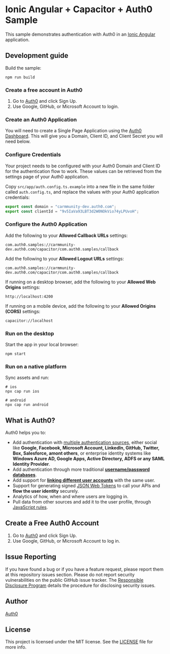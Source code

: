 # Ionic Angular + Capacitor + Auth0 Sample

This sample demonstrates authentication with Auth0 in an [Ionic Angular](https://ionicframework.com/docs/angular/overview) application.

## Development guide

Build the sample:

```
npm run build
```

### Create a free account in Auth0

1. Go to [Auth0](https://auth0.com) and click Sign Up.
2. Use Google, GitHub, or Microsoft Account to login.

### Create an Auth0 Application

You will need to create a Single Page Application using the [Auth0 Dashboard](https://manage.auth0.com). This will give you a Domain, Client ID, and Client Secret you will need below.

### Configure Credentials

Your project needs to be configured with your Auth0 Domain and Client ID for the authentication flow to work. These values can be retrieved from the settings page of your Auth0 application.

Copy `src/app/auth.config.ts.example` into a new file in the same folder called `auth.config.ts`, and replace the values with your Auth0 application credentials:

```js
export const domain = "carmmunity-dev.auth0.com";
export const clientId = "9v5IaVa93LBT3d2W0NOkVio74yLPUvoH";
```

### Configure the Auth0 Application

Add the following to your **Allowed Callback URLs** settings:

```text
com.auth0.samples://carmmunity-dev.auth0.com/capacitor/com.auth0.samples/callback
```

Add the following to your **Allowed Logout URLs** settings:

```text
com.auth0.samples://carmmunity-dev.auth0.com/capacitor/com.auth0.samples/callback
```

If running on a desktop browser, add the following to your **Allowed Web Origins** settings:

```
http://localhost:4200
```

If running on a mobile device, add the following to your **Allowed Origins (CORS)** settings:

```
capacitor://localhost
```

### Run on the desktop

Start the app in your local browser:

```
npm start
```

### Run on a native platform

Sync assets and run:

```
# ios
npx cap run ios

# android
npx cap run android
```

## What is Auth0?

Auth0 helps you to:

- Add authentication with [multiple authentication sources](https://docs.auth0.com/identityproviders), either social like **Google, Facebook, Microsoft Account, LinkedIn, GitHub, Twitter, Box, Salesforce, amont others**, or enterprise identity systems like **Windows Azure AD, Google Apps, Active Directory, ADFS or any SAML Identity Provider**.
- Add authentication through more traditional **[username/password databases](https://docs.auth0.com/mysql-connection-tutorial)**.
- Add support for **[linking different user accounts](https://docs.auth0.com/link-accounts)** with the same user.
- Support for generating signed [JSON Web Tokens](https://docs.auth0.com/jwt) to call your APIs and **flow the user identity** securely.
- Analytics of how, when and where users are logging in.
- Pull data from other sources and add it to the user profile, through [JavaScript rules](https://docs.auth0.com/rules).

## Create a Free Auth0 Account

1. Go to [Auth0](https://auth0.com) and click Sign Up.
2. Use Google, GitHub, or Microsoft Account to log in.

## Issue Reporting

If you have found a bug or if you have a feature request, please report them at this repository issues section. Please do not report security vulnerabilities on the public GitHub issue tracker. The [Responsible Disclosure Program](https://auth0.com/whitehat) details the procedure for disclosing security issues.

## Author

[Auth0](https://auth0.com)

## License

This project is licensed under the MIT license. See the [LICENSE](LICENSE) file for more info.
